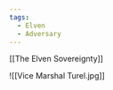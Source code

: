 ```yaml
---
tags:
  - Elven
  - Adversary
---
```

[[The Elven Sovereignty]]









![[Vice Marshal Turel.jpg]]